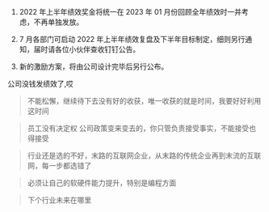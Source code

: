 1. 2022 年上半年绩效奖金将统一在 2023 年 01 月份回顾全年绩效时一并考虑，不再单独发放。

2. 7 月各部门可启动 2022 年上半年绩效复盘及下半年目标制定，细则另行通知，届时请各位小伙伴查收钉钉公告。

3. 新的激励方案，将由公司设计完毕后另行公布。

公司没钱发绩效了,哎

> 不能松懈，继续待下去没有好的收获，唯一收获的就是时间，我要好好利用这时间

> 员工没有决定权 公司政策变来变去的，你只管负责接受事实，不能接受也得接受

> 行业还是选的不好，末路的互联网企业，从末路的传统企业再到末流的互联网，每一步都选错了

> 必须让自己的软硬件能力提升，特别是编程方面

> 下个行业未来在哪里
